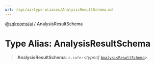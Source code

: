 ```yaml
---
url: /api/ai/type-aliases/AnalysisResultSchema.md
---
```

[@sqlrooms/ai](../index.md) / AnalysisResultSchema

# Type Alias: AnalysisResultSchema

> **AnalysisResultSchema**: `z.infer`<*typeof* [`AnalysisResultSchema`](../variables/AnalysisResultSchema.md)>
